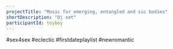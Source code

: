 ```yaml
---
projectTitle: "Music for emerging, entangled and sic bodies"
shortDescription: "Dj set"
participantId: toyboy
---
```


#sex4sex #eclectic #firstdateplaylist #newromantic 
